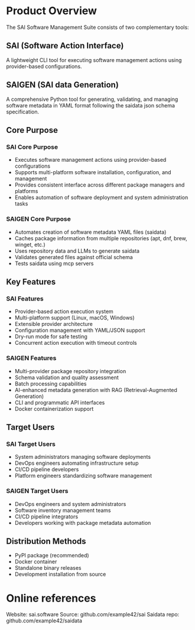 # Product Overview

The SAI Software Management Suite consists of two complementary tools:

## SAI (Software Action Interface)
A lightweight CLI tool for executing software management actions using provider-based configurations.

## SAIGEN (SAI data Generation) 
A comprehensive Python tool for generating, validating, and managing software metadata in YAML format following the saidata json schema specification.

## Core Purpose

### SAI Core Purpose
- Executes software management actions using provider-based configurations
- Supports multi-platform software installation, configuration, and management
- Provides consistent interface across different package managers and platforms
- Enables automation of software deployment and system administration tasks

### SAIGEN Core Purpose
- Automates creation of software metadata YAML files (saidata)
- Caches package information from multiple repositories (apt, dnf, brew, winget, etc.)
- Uses repository data and LLMs to generate saidata
- Validates generated files against official schema
- Tests saidata using mcp servers

## Key Features

### SAI Features
- Provider-based action execution system
- Multi-platform support (Linux, macOS, Windows)
- Extensible provider architecture
- Configuration management with YAML/JSON support
- Dry-run mode for safe testing
- Concurrent action execution with timeout controls

### SAIGEN Features
- Multi-provider package repository integration
- Schema validation and quality assessment
- Batch processing capabilities
- AI-enhanced metadata generation with RAG (Retrieval-Augmented Generation)
- CLI and programmatic API interfaces
- Docker containerization support

## Target Users

### SAI Target Users
- System administrators managing software deployments
- DevOps engineers automating infrastructure setup
- CI/CD pipeline developers
- Platform engineers standardizing software management

### SAIGEN Target Users
- DevOps engineers and system administrators
- Software inventory management teams
- CI/CD pipeline integrators
- Developers working with package metadata automation

## Distribution Methods
- PyPI package (recommended)
- Docker container
- Standalone binary releases
- Development installation from source


# Online references

Website: sai.software
Source: github.com/example42/sai
Saidata repo: github.com/example42/saidata
